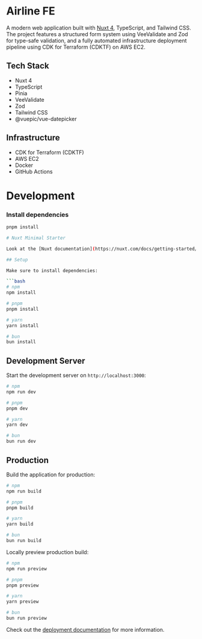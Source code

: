 # Airline FE

A modern web application built with [Nuxt 4](https://nuxt.com/), TypeScript, and Tailwind CSS. The project features a structured form system using VeeValidate and Zod for type-safe validation, and a fully automated infrastructure deployment pipeline using CDK for Terraform (CDKTF) on AWS EC2.

## Tech Stack

- Nuxt 4
- TypeScript
- Pinia
- VeeValidate
- Zod
- Tailwind CSS
- @vuepic/vue-datepicker

## Infrastructure

- CDK for Terraform (CDKTF)
- AWS EC2
- Docker
- GitHub Actions

# Development

### Install dependencies

```bash
pnpm install

# Nuxt Minimal Starter

Look at the [Nuxt documentation](https://nuxt.com/docs/getting-started/introduction) to learn more.

## Setup

Make sure to install dependencies:

```bash
# npm
npm install

# pnpm
pnpm install

# yarn
yarn install

# bun
bun install
```

## Development Server

Start the development server on `http://localhost:3000`:

```bash
# npm
npm run dev

# pnpm
pnpm dev

# yarn
yarn dev

# bun
bun run dev
```

## Production

Build the application for production:

```bash
# npm
npm run build

# pnpm
pnpm build

# yarn
yarn build

# bun
bun run build
```

Locally preview production build:

```bash
# npm
npm run preview

# pnpm
pnpm preview

# yarn
yarn preview

# bun
bun run preview
```

Check out the [deployment documentation](https://nuxt.com/docs/getting-started/deployment) for more information.

